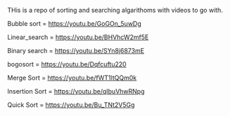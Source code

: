 THis is a repo of sorting and searching algarithoms with videos to go with.

Bubble sort = https://youtu.be/GoGOn_5uwDg

Linear_search = https://youtu.be/BHVhcW2mf5E

Binary search = https://youtu.be/SYn8j6873mE

bogosort  = https://youtu.be/Dqfcuftu220

Merge Sort = https://youtu.be/fWT1ltQQm0k

Insertion Sort = https://youtu.be/qIbuVhwRNpg

Quick Sort = https://youtu.be/Bu_TNt2V5Gg
